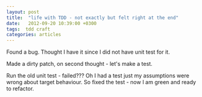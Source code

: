 ```yaml
---
layout: post
title:  "life with TDD - not exactly but felt right at the end"
date:   2012-09-20 10:39:00 +0300
tags:  tdd craft
categories: articles
---
```

Found a bug. Thought I have it since I did not have unit test for it.

Made a dirty patch, on second thought - let's make a test.

Run the old unit test - failed???
Oh I had a test just my assumptions were wrong about target behaviour. So fixed the test - now I am green and ready to refactor.